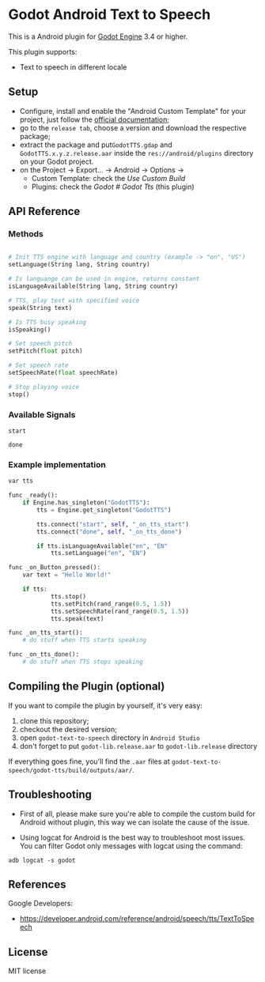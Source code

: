# Godot Android Text to Speech

This is a Android plugin for [Godot Engine](https://github.com/godotengine/godot) 3.4 or higher.

This plugin supports:
- Text to speech in different locale

## Setup

- Configure, install  and enable the "Android Custom Template" for your project, just follow the [official documentation](https://docs.godotengine.org/en/latest/getting_started/workflow/export/android_custom_build.html);
- go to the ```release tab```, choose a version and download the respective package;
- extract the package and put```GodotTTS.gdap``` and ```GodotTTS.x.y.z.release.aar``` inside the ```res://android/plugins``` directory on your Godot project.
- on the Project -> Export... -> Android -> Options -> 
    - Custom Template: check the _Use Custom Build_
    - Plugins: check the _Godot # Godot Tts_ (this plugin)

## API Reference

### Methods
```python

# Init TTS engine with language and country (example -> "en", "US")
setLanguage(String lang, String country)

# Is languange can be used in engine, returns constant
isLanguageAvailable(String lang, String country)

# TTS, play text with specified voice
speak(String text)

# Is TTS busy speaking
isSpeaking()

# Set speech pitch
setPitch(float pitch)

# Set speech rate
setSpeechRate(float speechRate)

# Stop playing voice
stop()

```

### Available Signals
```
start

done
```

### Example implementation
```python
var tts

func _ready():
    if Engine.has_singleton("GodotTTS"):
        tts = Engine.get_singleton("GodotTTS")

		tts.connect("start", self, "_on_tts_start")
		tts.connect("done", self, "_on_tts_done")

		if tts.isLanguageAvailable("en", "EN"
            tts.setLanguage("en", "EN")

func _on_Button_pressed():
    var text = "Hello World!"

    if tts:
            tts.stop()
            tts.setPitch(rand_range(0.5, 1.5))
            tts.setSpeechRate(rand_range(0.5, 1.5))
            tts.speak(text)

func _on_tts_start():
	# do stuff when TTS starts speaking

func _on_tts_done():
	# do stuff when TTS stops speaking
```

## Compiling the Plugin (optional)

If you want to compile the plugin by yourself, it's very easy:
1. clone this repository;
2. checkout the desired version;
3. open ```godot-text-to-speech``` directory in ```Android Studio```
4. don't forget to put ```godot-lib.release.aar``` to ```godot-lib.release``` directory

If everything goes fine, you'll find the ```.aar``` files at ```godot-text-to-speech/godot-tts/build/outputs/aar/```.

## Troubleshooting

* First of all, please make sure you're able to compile the custom build for Android without plugin, this way we can isolate the cause of the issue.

* Using logcat for Android is the best way to troubleshoot most issues. You can filter Godot only messages with logcat using the command: 
```
adb logcat -s godot
```

## References

Google Developers:
* https://developer.android.com/reference/android/speech/tts/TextToSpeech

## License

MIT license
